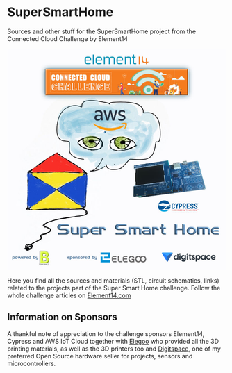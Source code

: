 # SuperSmartHome
Sources and other stuff for the SuperSmartHome project from the Connected Cloud Challenge by Element14

![SuperSmartHome logo and sponsors](https://github.com/alicemirror/SuperSmartHome/blob/master/Images/SuperSmartHome-Logo-Sponsors.jpg)

Here you find all the sources and materials (STL, circuit schematics, links) related to the projects part of the Super Smart Home challenge. Follow the whole challenge articles on [Element14.com](https://www.element14.com/community/community/design-challenges/connected-cloud-challenge-with-cypress-and-aws-iot/blog/authors/balearicdynamics?ICID=connectedcloud-challenger-doc)

## Information on Sponsors
A thankful note of appreciation to the challenge sponsors Element14, Cypress and AWS IoT Cloud together with [Elegoo](http://Elegoo.com) who provided all the 3D printing materials, as well as the 3D printers too and [Digitspace](https://www.digitspace.com/lora-433mhz-esp32-oled-0-96inch-ble-wireless-module?c8a5a9c712222e2c ), one of my preferred Open Source hardware seller for projects, sensors and microcontrollers.
